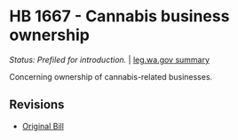# HB 1667 - Cannabis business ownership
*Status: Prefiled for introduction.* | [leg.wa.gov summary](https://app.leg.wa.gov/billsummary?BillNumber=1667&Year=2021)

Concerning ownership of cannabis-related businesses.

## Revisions
* [Original Bill](1/)